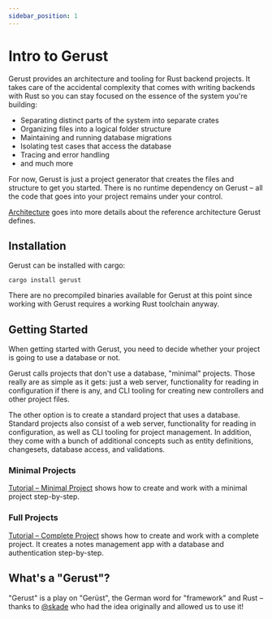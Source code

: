 ```yaml
---
sidebar_position: 1
---
```


# Intro to Gerust

Gerust provides an architecture and tooling for Rust backend projects. It takes care of the accidental complexity that comes with writing backends with Rust so you can stay focused on the essence of the system you're building:

- Separating distinct parts of the system into separate crates
- Organizing files into a logical folder structure
- Maintaining and running database migrations
- Isolating test cases that access the database
- Tracing and error handling
- and much more

For now, Gerust is just a project generator that creates the files and structure to get you started. There is no runtime dependency on Gerust – all the code that goes into your project remains under your control.

[Architecture](./architecture) goes into more details about the reference architecture Gerust defines.

## Installation

Gerust can be installed with cargo:

```
cargo install gerust
```

There are no precompiled binaries available for Gerust at this point since working with Gerust requires a working Rust toolchain anyway.

## Getting Started

When getting started with Gerust, you need to decide whether your project is going to use a database or not.

Gerust calls projects that don't use a database, "minimal" projects. Those really are as simple as it gets: just a web server, functionality for reading in configuration if there is any, and CLI tooling for creating new controllers and other project files.

The other option is to create a standard project that uses a database. Standard projects also consist of a web server, functionality for reading in configuration, as well as CLI tooling for project management. In addition, they come with a bunch of additional concepts such as entity definitions, changesets, database access, and validations.

### Minimal Projects

[Tutorial – Minimal Project](./tutorial-minimal) shows how to create and work with a minimal project step-by-step.

### Full Projects

[Tutorial – Complete Project](./tutorial-standard) shows how to create and work with a complete project. It creates a notes management app with a database and authentication step-by-step.

## What's a "Gerust"?

"Gerust" is a play on "Gerüst", the German word for "framework" and Rust – thanks to [@skade](https://github.com/skade) who had the idea originally and allowed us to use it!

